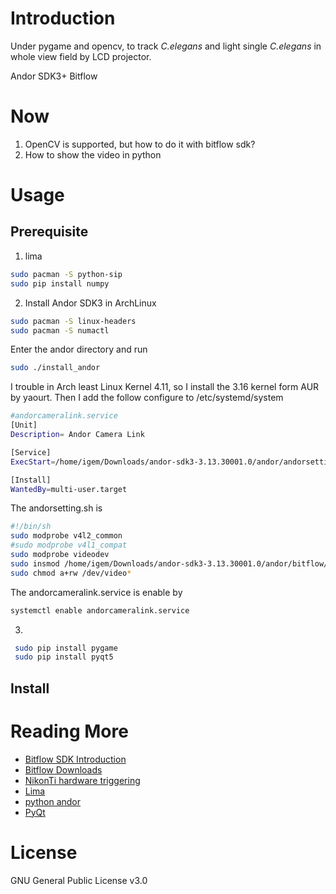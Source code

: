 # Introduction
  Under pygame and opencv, to track *C.elegans* and light single  *C.elegans* in whole view field by LCD projector.

  Andor SDK3+ Bitflow

# Now
1. OpenCV is supported, but how to do it with bitflow sdk?
2. How to show the video in python

# Usage
## Prerequisite
1. lima
  ``` bash
  sudo pacman -S python-sip
  sudo pip install numpy
  ```

2. Install Andor SDK3 in  ArchLinux
``` bash
sudo pacman -S linux-headers
sudo pacman -S numactl
```
Enter the andor directory and run
``` bash
sudo ./install_andor
```
I trouble in Arch least Linux Kernel 4.11, so I install the 3.16 kernel form AUR by yaourt.
Then I add the follow configure to /etc/systemd/system

``` bash
#andorcameralink.service                                            
[Unit]
Description= Andor Camera Link

[Service]
ExecStart=/home/igem/Downloads/andor-sdk3-3.13.30001.0/andor/andorsetting.sh

[Install]
WantedBy=multi-user.target
```
The andorsetting.sh is
``` bash
#!/bin/sh
sudo modprobe v4l2_common
#sudo modprobe v4l1_compat
sudo modprobe videodev
sudo insmod /home/igem/Downloads/andor-sdk3-3.13.30001.0/andor/bitflow/drv/bitf$
sudo chmod a+rw /dev/video*
```
The andorcameralink.service is enable by
``` bash
systemctl enable andorcameralink.service
```


3.

``` bash
 sudo pip install pygame
 sudo pip install pyqt5
```



## Install

# Reading More
+ [Bitflow SDK Introduction]( www.bitflow.com/products/details/third-party-software)
+ [Bitflow Downloads](www.bitflow.com/products/downloads )
+ [NikonTi hardware triggering](https://github.com/vanNimwegenLab/MiM_NikonTi/blob/master/Docs/NikonTi_hardware_triggering.md)
+ [Lima](http://lima.blissgarden.org/camera/andor3/doc/index.html?highlight=andor3)
+ [python andor](https://pypi.python.org/pypi/andor)
+ [PyQt](https://wiki.python.org/moin/PyQt)

# License
GNU General Public License v3.0

